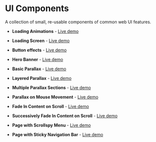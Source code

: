 # UI Components

A collection of small, re-usable components of common web UI features.

* **Loading Animations** - [Live demo](http://ui.maurojflores.com/ui-components/loading-animations/loading-animations.html)
* **Loading Screen** - [Live demo](http://ui.maurojflores.com/ui-components/loading-screen/loading-screen.html)

* **Button effects** - [Live demo](http://ui.maurojflores.com/ui-components/button-effects/button-effects.html)

* **Hero Banner** - [Live demo](http://ui.maurojflores.com/ui-components/banner/banner.html)

* **Basic Parallax** - [Live demo](http://ui.maurojflores.com/ui-components/basic-plx/basic-plx.html)
* **Layered Parallax** - [Live demo](http://ui.maurojflores.com/ui-components/layered-plx/layered-plx.html)
* **Multiple Parallax Sections** - [Live demo](http://ui.maurojflores.com/ui-components/multiple-plx/multiple-plx.html)
* **Parallax on Mouse Movement** - [Live demo](http://ui.maurojflores.com/ui-components/hover-plx/hover-plx.html)

* **Fade In Content on Scroll** - [Live demo](http://ui.maurojflores.com/ui-components/fade-in-onscroll/fade-in-onscroll.html)
* **Successively Fade In Content on Scroll** - [Live demo](http://ui.maurojflores.com/ui-components/fade-in-onscroll-multiple/fade-in-onscroll-multiple.html)

* **Page with Scrollspy Menu** - [Live demo](http://ui.maurojflores.com/ui-components/scrollspy/scrollspy.html)

* **Page with Sticky Navigation Bar** - [Live demo](http://ui.maurojflores.com/ui-components/sticky-nav/sticky-nav.html)
